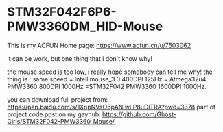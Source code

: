 # STM32F042F6P6-PMW3360DM_HID-Mouse

This is my ACFUN Home page: https://www.acfun.cn/u/7503062
 
it can be work, but one thing that i don't know why!
	
the mouse speed is too low, i really hope somebody can tell me why!
the thing is : 
same speed = Intellimouse_3.0 400DPI 125Hz = Atmega32u4 PMW3360 800DPI 1000Hz =STM32F042 PMW3360 1600DPI 1000Hz.
	
you can download full project from: https://pan.baidu.com/s/1XnpNVsO6pANIwLP8uDlTRA?pwd=3378 
part of project code post on my gayhub: https://github.com/Ghost-Girls/STM32F042-PMW3360_Mouse/
